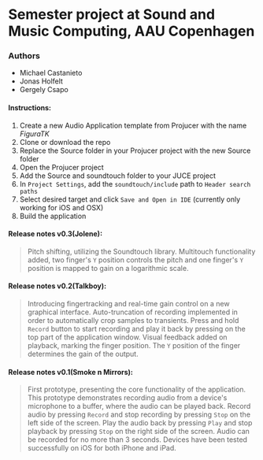 # Semester project at Sound and Music Computing, AAU Copenhagen

### Authors
- Michael Castanieto
- Jonas Holfelt
- Gergely Csapo


#### Instructions:
1. Create a new Audio Application template from Projucer with the name _FiguraTK_
2. Clone or download the repo
3. Replace the Source folder in your Projucer project with the new Source folder
4. Open the Projucer project
5. Add the Source and soundtouch folder to your JUCE project
6. In `Project Settings`, add the `soundtouch/include` path to `Header search paths` 
6. Select desired target and click `Save and Open in IDE` (currently only working for iOS and OSX)
7. Build the application

#### Release notes v0.3(Jolene):
>Pitch shifting, utilizing the Soundtouch library. Multitouch functionality added, two finger's `Y` position controls the pitch and one finger's `Y` position is mapped to gain on a logarithmic scale.

#### Release notes v0.2(Talkboy):
>Introducing fingertracking and real-time gain control on a new graphical interface. Auto-truncation of recording implemented in order to automatically crop samples to transients. Press and hold `Record` button to start recording and play it back by pressing on the top part of the application window. Visual feedback added on playback, marking the finger position. The `Y` position of the finger determines the gain of the output.

#### Release notes v0.1(Smoke n Mirrors):
>First prototype, presenting the core functionality of the application. This prototype demonstrates recording audio from a device's microphone to a buffer, where the audio can be played back. Record audio by pressing `Record` and stop recording by pressing `Stop` on the left side of the screen. Play the audio back by pressing `Play` and stop playback by pressing `Stop` on the right side of the screen. Audio can be recorded for no more than 3 seconds. Devices have been tested successfully on iOS for both iPhone and iPad.

